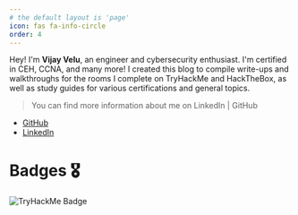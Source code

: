 ```yaml
---
# the default layout is 'page'
icon: fas fa-info-circle
order: 4
---
```


Hey!
I'm **Vijay Velu**, an engineer and cybersecurity enthusiast. I'm certified in CEH, CCNA, and many more! I created this blog to compile write-ups and walkthroughs for the rooms I complete on TryHackMe and HackTheBox, as well as study guides for various certifications and general topics.

> You can find more information about me on LinkedIn | GitHub
- [GitHub](https://www.linkedin.com/in/vijay-velu/)
- [LinkedIn](https://github.com/vijay-velu/)

# Badges 🎖️

![TryHackMe Badge](https://tryhackme.com/api/v2/badges/public-profile?userPublicId=1909016)

